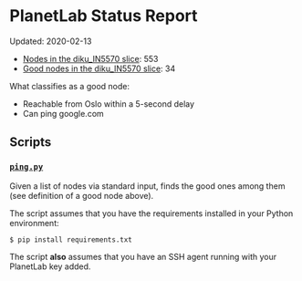 # PlanetLab Status Report

Updated: 2020-02-13

  * [Nodes in the diku_IN5570 slice](nodes-all.txt): 553
  * [Good nodes in the diku_IN5570 slice](nodes-good.txt): 34

What classifies as a good node:

  * Reachable from Oslo within a 5-second delay
  * Can ping google.com

## Scripts

### [`ping.py`](ping.py)

Given a list of nodes via standard input, finds the good ones among
them (see definition of a good node above).

The script assumes that you have the requirements installed in your
Python environment:

```
$ pip install requirements.txt
```

The script **also** assumes that you have an SSH agent running with
your PlanetLab key added.
